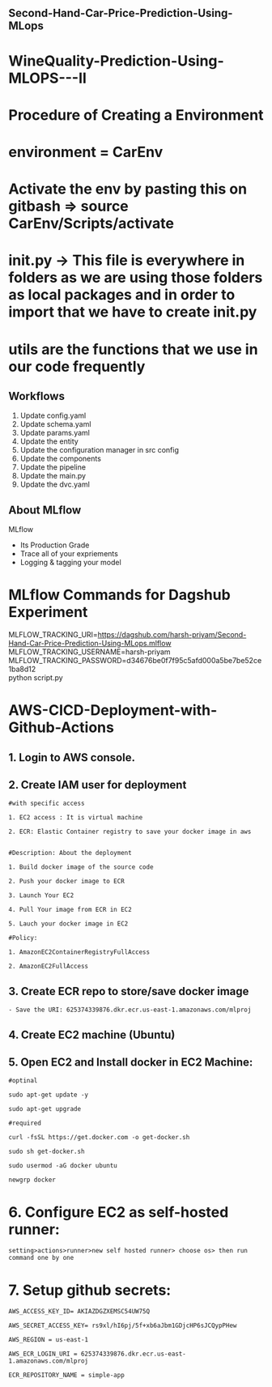 ## Second-Hand-Car-Price-Prediction-Using-MLops

# WineQuality-Prediction-Using-MLOPS---II

# Procedure of Creating a Environment

<!-- pip install virtualenv (if not installed)

virtualenv myenv  # Replace "myenv" with the name you want for your environment -->


# environment = CarEnv
# Activate the env by pasting this on gitbash => source CarEnv/Scripts/activate 


# __init__.py -> This file is everywhere in folders as we are using those folders as local packages and in order to import that we have to create __init__.py

# utils are the functions that we use in our code frequently

## Workflows

1. Update config.yaml
2. Update schema.yaml
3. Update params.yaml
4. Update the entity
5. Update the configuration manager in src config
6. Update the components
7. Update the pipeline
8. Update the main.py
9. Update the dvc.yaml


## About MLflow 
MLflow

 - Its Production Grade
 - Trace all of your expriements
 - Logging & tagging your model


# MLflow Commands for Dagshub Experiment

MLFLOW_TRACKING_URI=https://dagshub.com/harsh-priyam/Second-Hand-Car-Price-Prediction-Using-MLops.mlflow \
MLFLOW_TRACKING_USERNAME=harsh-priyam \
MLFLOW_TRACKING_PASSWORD=d34676be0f7f95c5afd000a5be7be52ce1ba8d12 \
python script.py

# AWS-CICD-Deployment-with-Github-Actions

## 1. Login to AWS console.

## 2. Create IAM user for deployment

	#with specific access

	1. EC2 access : It is virtual machine

	2. ECR: Elastic Container registry to save your docker image in aws


	#Description: About the deployment

	1. Build docker image of the source code

	2. Push your docker image to ECR

	3. Launch Your EC2 

	4. Pull Your image from ECR in EC2

	5. Lauch your docker image in EC2

	#Policy:

	1. AmazonEC2ContainerRegistryFullAccess

	2. AmazonEC2FullAccess

	
## 3. Create ECR repo to store/save docker image
    - Save the URI: 625374339876.dkr.ecr.us-east-1.amazonaws.com/mlproj

	
## 4. Create EC2 machine (Ubuntu) 

## 5. Open EC2 and Install docker in EC2 Machine:
	
	
	#optinal

	sudo apt-get update -y

	sudo apt-get upgrade
	
	#required

	curl -fsSL https://get.docker.com -o get-docker.sh

	sudo sh get-docker.sh

	sudo usermod -aG docker ubuntu

	newgrp docker
	
# 6. Configure EC2 as self-hosted runner:
    setting>actions>runner>new self hosted runner> choose os> then run command one by one


# 7. Setup github secrets:

    AWS_ACCESS_KEY_ID= AKIAZDGZXEMSC54UW75Q

    AWS_SECRET_ACCESS_KEY= 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

    AWS_REGION = us-east-1

    AWS_ECR_LOGIN_URI = 625374339876.dkr.ecr.us-east-1.amazonaws.com/mlproj

    ECR_REPOSITORY_NAME = simple-app




